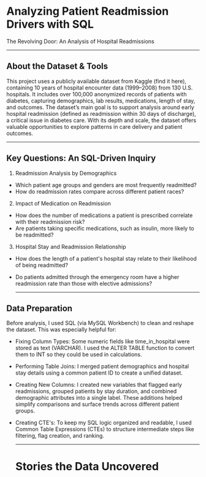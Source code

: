 # Analyzing Patient Readmission Drivers with SQL
The Revolving Door: An Analysis of Hospital Readmissions

---

## About the Dataset & Tools
This project uses a publicly available dataset from Kaggle (find it here), containing 10 years of hospital encounter data (1999–2008) from 130 U.S. hospitals. It includes over 100,000 anonymized records of patients with diabetes, capturing demographics, lab results, medications, length of stay, and outcomes. The dataset’s main goal is to support analysis around early hospital readmission (defined as readmission within 30 days of discharge), a critical issue in diabetes care. With its depth and scale, the dataset offers valuable opportunities to explore patterns in care delivery and patient outcomes.

---

## Key Questions: An SQL-Driven Inquiry
1. Readmission Analysis by Demographics
- Which patient age groups and genders are most frequently readmitted?
- How do readmission rates compare across different patient races?

2. Impact of Medication on Readmission
   
- How does the number of medications a patient is prescribed correlate with their readmission risk?
- Are patients taking specific medications, such as insulin, more likely to be readmitted?

3. Hospital Stay and Readmission Relationship
   
- How does the length of a patient's hospital stay relate to their likelihood of being readmitted?
- Do patients admitted through the emergency room have a higher readmission rate than those with elective admissions?

  ---

## Data Preparation
Before analysis, I used SQL (via MySQL Workbench) to clean and reshape the dataset. This was especially helpful for:

- Fixing Column Types: Some numeric fields like time_in_hospital were stored as text (VARCHAR). I used the ALTER TABLE function to convert them to INT so they could be used in calculations.
- Performing Table Joins: I merged patient demographics and hospital stay details using a common patient ID to create a unified dataset.
- Creating New Columns: I created new variables that flagged early readmissions, grouped patients by stay duration, and combined demographic attributes into a single label. These additions helped simplify comparisons and surface trends across different patient groups.
- Creating CTE's: To keep my SQL logic organized and readable, I used Common Table Expressions (CTEs) to structure intermediate steps like filtering, flag creation, and ranking.

  ---

  # Stories the Data Uncovered



